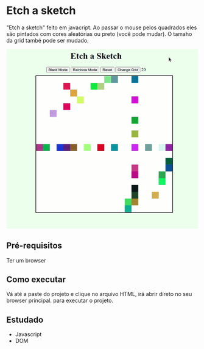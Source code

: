 # Etch a sketch
"Etch a sketch" feito em javacript. Ao passar o mouse pelos quadrados eles são pintados com cores aleatórias ou preto (você pode mudar). O tamaho da grid també pode ser mudado.

<p align="center">
  <img src="/demo/etch-a-sketch.gif" />
</p>

## Pré-requisitos
Ter um browser

## Como executar
Vá até a paste do projeto e clique no arquivo HTML, irá abrir direto no seu browser principal.
para executar o projeto.

## Estudado
* Javascript
* DOM
